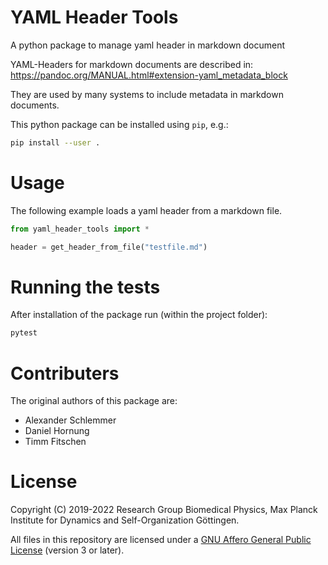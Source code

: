 # YAML Header Tools

A python package to manage yaml header in markdown document


YAML-Headers for markdown documents are described in:
https://pandoc.org/MANUAL.html#extension-yaml_metadata_block

They are used by many systems to include metadata in markdown documents.

This python package can be installed using `pip`, e.g.:
```bash
pip install --user .
```

# Usage

The following example loads a yaml header from a markdown file.

```python
from yaml_header_tools import *

header = get_header_from_file("testfile.md")
```

# Running the tests

After installation of the package run (within the project folder):

```bash
pytest
```


# Contributers

The original authors of this package are:

- Alexander Schlemmer
- Daniel Hornung
- Timm Fitschen

# License

Copyright (C) 2019-2022 Research Group Biomedical Physics, Max Planck Institute for
Dynamics and Self-Organization Göttingen.

All files in this repository are licensed under a [GNU Affero General Public
License](LICENCE.md) (version 3 or later).

